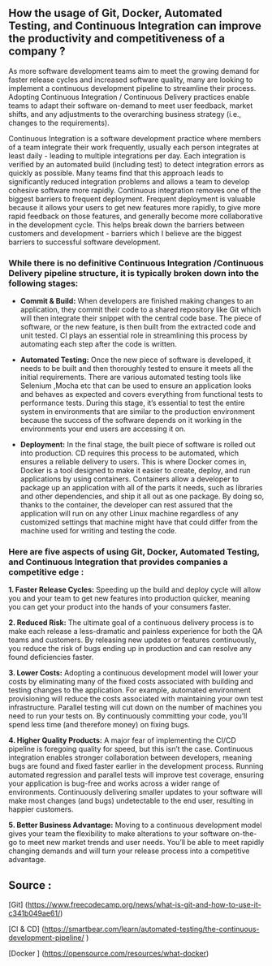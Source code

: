 ## How the usage of Git, Docker, Automated Testing, and Continuous Integration can improve the productivity and competitiveness of a company ?

As more software development teams aim to meet the growing demand for faster release cycles and increased software quality, many are looking to implement a continuous development pipeline to streamline their process. Adopting Continuous Integration / Continuous Delivery practices enable teams to adapt their software on-demand to meet user feedback, market shifts, and any adjustments to the overarching business strategy (i.e., changes to the requirements).

Continuous Integration is a software development practice where members of a team integrate their work frequently, usually each person integrates at least daily - leading to multiple integrations per day. Each integration is verified by an automated build (including test) to detect integration errors as quickly as possible. Many teams find that this approach leads to significantly reduced integration problems and allows a team to develop cohesive software more rapidly. Continuous integration removes one of the biggest barriers to frequent deployment. Frequent deployment is valuable because it allows your users to get new features more rapidly, to give more rapid feedback on those features, and generally become more collaborative in the development cycle. This helps break down the barriers between customers and development - barriers which I believe are the biggest barriers to successful software development.


### While there is no definitive Continuous Integration /Continuous Delivery pipeline structure, it is typically broken down into the following stages:

* __Commit & Build:__ When developers are finished making changes to an application, they commit their code to a shared repository like Git which will then integrate their snippet with the central code base. The piece of software, or the new feature, is then built from the extracted code and unit tested. CI plays an essential role in streamlining this process by automating each step after the code is written.


* __Automated Testing:__ Once the new piece of software is developed, it needs to be built and then thoroughly tested to ensure it meets all the initial requirements. There are various automated testing tools like Selenium ,Mocha etc that can be used to ensure an application looks and behaves as expected and covers everything from functional tests to performance tests. During this stage, it’s essential to test the entire system in environments that are similar to the production environment because the success of the software depends on it working in the environments your end users are accessing it on.

* __Deployment:__ In the final stage, the built piece of software is rolled out into production. CD requires this process to be automated, which ensures a reliable delivery to users. This is where Docker comes in, Docker is a tool designed to make it easier to create, deploy, and run applications by using containers. Containers allow a developer to package up an application with all of the parts it needs, such as libraries and other dependencies, and ship it all out as one package. By doing so, thanks to the container, the developer can rest assured that the application will run on any other Linux machine regardless of any customized settings that machine might have that could differ from the machine used for writing and testing the code.


### Here are five aspects of using Git, Docker, Automated Testing, and Continuous Integration that provides companies a competitive edge :


**1. Faster Release Cycles:** Speeding up the build and deploy cycle will allow you and your team to get new features into production quicker, meaning you can get your product into the hands of your consumers faster.

**2. Reduced Risk:** The ultimate goal of a continuous delivery process is to make each release a less-dramatic and painless experience for both the QA teams and customers. By releasing new updates or features continuously, you reduce the risk of bugs ending up in production and can resolve any found deficiencies faster.

**3. Lower Costs:** Adopting a continuous development model will lower your costs by eliminating many of the fixed costs associated with building and testing changes to the application. For example, automated environment provisioning will reduce the costs associated with maintaining your own test infrastructure. Parallel testing will cut down on the number of machines you need to run your tests on. By continuously committing your code, you’ll spend less time (and therefore money) on fixing bugs.

**4. Higher Quality Products:** A major fear of implementing the CI/CD pipeline is foregoing quality for speed, but this isn’t the case. Continuous integration enables stronger collaboration between developers, meaning bugs are found and fixed faster earlier in the development process. Running automated regression and parallel tests will improve test coverage, ensuring your application is bug-free and works across a wider range of environments. Continuously delivering smaller updates to your software will make most changes (and bugs) undetectable to the end user, resulting in happier customers.

**5. Better Business Advantage:** Moving to a continuous development model gives your team the flexibility to make alterations to your software on-the-go to meet new market trends and user needs. You’ll be able to meet rapidly changing demands and will turn your release process into a competitive advantage.


## Source :

[Git] (https://www.freecodecamp.org/news/what-is-git-and-how-to-use-it-c341b049ae61/)

[CI & CD] (https://smartbear.com/learn/automated-testing/the-continuous-development-pipeline/ )

[Docker ] (https://opensource.com/resources/what-docker)
